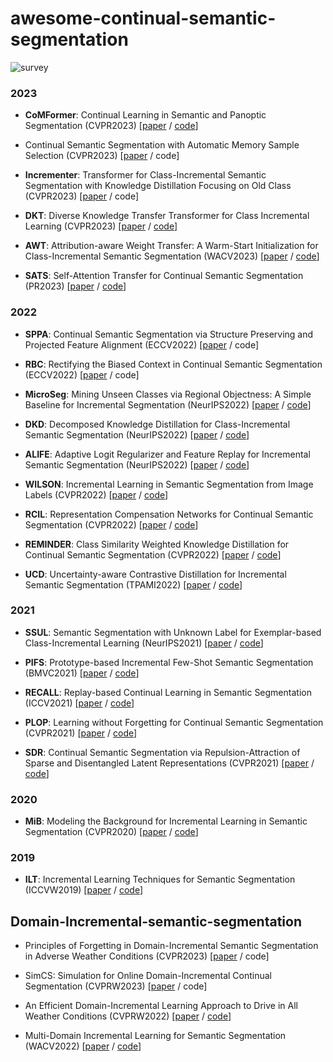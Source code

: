 # awesome-continual-semantic-segmentation
![survey](https://user-images.githubusercontent.com/87313780/235855065-eef424e5-45c2-4156-a64b-5e4c016ab0a3.png)

### 2023
 - **CoMFormer**: Continual Learning in Semantic and Panoptic Segmentation (CVPR2023)  [[paper](https://arxiv.org/abs/2211.13999) / [code](https://github.com/fcdl94/CoMFormer)]
 
 - Continual Semantic Segmentation with Automatic Memory Sample Selection (CVPR2023)  [[paper](https://arxiv.org/abs/2304.05015) / code]
  
 - **Incrementer**: Transformer for Class-Incremental Semantic Segmentation with Knowledge Distillation Focusing on Old Class (CVPR2023)  [[paper](https://openaccess.thecvf.com/content/CVPR2023/html/Shang_Incrementer_Transformer_for_Class-Incremental_Semantic_Segmentation_With_Knowledge_Distillation_Focusing_CVPR_2023_paper.html) / code]
   
 - **DKT**: Diverse Knowledge Transfer Transformer for Class Incremental Learning (CVPR2023)  [[paper](https://openaccess.thecvf.com/content/CVPR2023/html/Gao_DKT_Diverse_Knowledge_Transfer_Transformer_for_Class_Incremental_Learning_CVPR_2023_paper.html) / [code](https://github.com/MIV-XJTU/DKT)]
 
  - **AWT**: Attribution-aware Weight Transfer: A Warm-Start Initialization for Class-Incremental Semantic Segmentation
 (WACV2023)  [[paper](https://arxiv.org/abs/2210.07207) / [code](https://github.com/dfki-av/AWT-for-CISS)]
 
   - **SATS**: Self-Attention Transfer for Continual Semantic Segmentation (PR2023)  [[paper](https://arxiv.org/abs/2203.07667) / [code](https://github.com/QIU023/SATS_Continual_Semantic_Seg)]
 
### 2022
 - **SPPA**: Continual Semantic Segmentation via Structure Preserving and Projected Feature Alignment (ECCV2022)  [[paper](https://www.ecva.net/papers/eccv_2022/papers_ECCV/papers/136890341.pdf) / code]
 
 - **RBC**: Rectifying the Biased Context in Continual Semantic Segmentation
 (ECCV2022)  [[paper](https://arxiv.org/abs/2203.08404) / code]

 - **MicroSeg**: Mining Unseen Classes via Regional Objectness: A Simple Baseline for Incremental Segmentation (NeurIPS2022)  [[paper](https://arxiv.org/abs/2211.06866) / [code](https://github.com/zkzhang98/MicroSeg)]

 - **DKD**: Decomposed Knowledge Distillation for Class-Incremental Semantic Segmentation (NeurIPS2022)  [[paper](https://arxiv.org/abs/2210.05941) / [code](https://github.com/cvlab-yonsei/DKD)]
 
 - **ALIFE**: Adaptive Logit Regularizer and Feature Replay for Incremental Semantic Segmentation (NeurIPS2022)  [[paper](https://arxiv.org/abs/2210.06816) / [code](https://github.com/cvlab-yonsei/ALIFE)]
 
 - **WILSON**: Incremental Learning in Semantic Segmentation from Image Labels (CVPR2022)  [[paper](https://arxiv.org/abs/2112.01882) / [code](https://github.com/fcdl94/WILSON)]
  
 - **RCIL**: Representation Compensation Networks for Continual Semantic Segmentation (CVPR2022)  [[paper](https://arxiv.org/abs/2203.05402) / [code](https://github.com/zhangchbin/RCIL)]

 - **REMINDER**: Class Similarity Weighted Knowledge Distillation for Continual Semantic Segmentation (CVPR2022)  [[paper](https://openaccess.thecvf.com/content/CVPR2022/papers/Phan_Class_Similarity_Weighted_Knowledge_Distillation_for_Continual_Semantic_Segmentation_CVPR_2022_paper.pdf) / [code](https://github.com/HieuPhan33/REMINDER)]
 
 - **UCD**: Uncertainty-aware Contrastive Distillation for Incremental Semantic Segmentation (TPAMI2022)  [[paper](https://arxiv.org/abs/2203.14098) / [code](https://github.com/ygjwd12345/UCD)]

### 2021
 - **SSUL**: Semantic Segmentation with Unknown Label for Exemplar-based Class-Incremental Learning (NeurIPS2021)  [[paper](https://arxiv.org/abs/2106.11562) / [code](https://github.com/clovaai/SSUL)]
 
 - **PIFS**: Prototype-based Incremental Few-Shot Semantic Segmentation (BMVC2021)  [[paper](https://arxiv.org/abs/2012.01415) / [code](https://github.com/fcdl94/FSS)]
  
 - **RECALL**: Replay-based Continual Learning in Semantic Segmentation (ICCV2021)  [[paper](https://arxiv.org/abs/2108.03673) / [code](https://github.com/LTTM/RECALL)]
  
 - **PLOP**: Learning without Forgetting for Continual Semantic Segmentation (CVPR2021)  [[paper](https://arxiv.org/abs/2011.11390) / [code](https://github.com/arthurdouillard/CVPR2021_PLOP)]
   
 - **SDR**: Continual Semantic Segmentation via Repulsion-Attraction of Sparse and Disentangled Latent Representations (CVPR2021)  [[paper](https://openaccess.thecvf.com/content/CVPR2021/papers/Michieli_Continual_Semantic_Segmentation_via_Repulsion-Attraction_of_Sparse_and_Disentangled_Latent_CVPR_2021_paper.pdf) / [code](https://github.com/LTTM/SDR)]

### 2020
 - **MiB**: Modeling the Background for Incremental Learning in Semantic Segmentation (CVPR2020)  [[paper](https://arxiv.org/abs/2002.00718) / [code](https://github.com/fcdl94/MiB)]
 
 ### 2019
 - **ILT**: Incremental Learning Techniques for Semantic Segmentation (ICCVW2019)  [[paper](https://arxiv.org/abs/1907.13372) / [code](https://github.com/LTTM/IL-SemSegm)]

## Domain-Incremental-semantic-segmentation
 - Principles of Forgetting in Domain-Incremental Semantic Segmentation in
Adverse Weather Conditions (CVPR2023)  [[paper](https://arxiv.org/abs/2303.14115) / code]

 - SimCS: Simulation for Online Domain-Incremental Continual Segmentation (CVPRW2023)  [[paper](https://arxiv.org/abs/2211.16234) / code]
 
 - An Efficient Domain-Incremental Learning Approach to Drive in All Weather Conditions (CVPRW2022)  [[paper](https://arxiv.org/abs/2204.08817) / [code](https://github.com/jmiemirza/DUA)]
 
 - Multi-Domain Incremental Learning for Semantic Segmentation (WACV2022)  [[paper](https://arxiv.org/abs/2110.12205) / [code](https://github.com/prachigarg23/MDIL-SS)]

